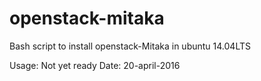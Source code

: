 # openstack-mitaka
Bash script to install openstack-Mitaka in ubuntu 14.04LTS

Usage: Not yet ready
Date: 20-april-2016
